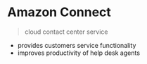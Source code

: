 # Amazon Connect 

> cloud contact center service

- provides customers service functionality
- improves productivity of help desk agents